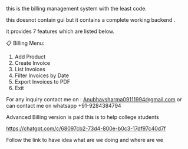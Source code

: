 
this is the billing management system with the least code.

this doesnot contain gui but it contains a complete working backend .

it provides 7 features which are listed below.

📋 Billing Menu:
1. Add Product
3. Create Invoice
4. List Invoices
5. Filter Invoices by Date
6. Export Invoices to PDF
7. Exit





For any inquiry contact me on : Anubhavsharma09111994@gmail.com or can contact me on whatsapp +91-9284384794 

Advanced Billing version is paid  this is to help college students






https://chatgpt.com/c/68097cb2-73d4-800e-b0c3-17df97c40d7f


Follow the link to have idea what are we doing and where are we
